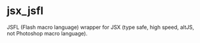 jsx_jsfl
========

JSFL (Flash macro language) wrapper for JSX (type safe, high speed, altJS, not Photoshop macro language).
